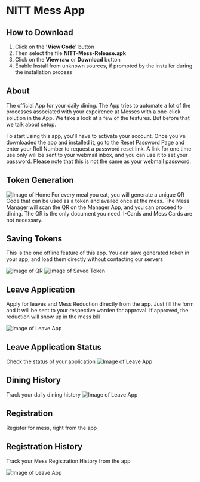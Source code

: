 # NITT Mess App

## How to Download

1. Click on the **'View Code'** button
2. Then select the file **NITT-Mess-Release.apk** 
3. Click on the **View raw** or **Download** button
4. Enable Install from unknown sources, if prompted by the installer during the installation process

## About

The official App for your daily dining.
The App tries to automate a lot of the processes associated with your expeirence at Messes with a one-click solution in the App.
We take a look at a few of the features. But before that we talk about setup.

To start using this app, you'll have to activate your account. Once you've downloaded the app and installed it, go to the Reset Password Page
and enter your Roll Number to request a password reset link. A link for one time use only will be sent to your webmail inbox, and you can use
it to set your password. Please note that this is not the same as your webmail password.

## Token Generation
![Image of Home](https://github.com/NITTMessApp/MessApp/blob/master/Screenshots/Home.png)
For every meal you eat, you will generate a unique QR Code that can be used as a token and availed once at the mess. The Mess Manager will scan
the QR on the Manager App, and you can proceed to dining. The QR is the only document you need. I-Cards and Mess Cards are not necessary.

## Saving Tokens
This is the one offline feature of this app. You can save generated token in your app, and load them directly without contacting our servers

![Image of QR](https://github.com/NITTMessApp/MessApp/blob/master/Screenshots/QR.png)
![Image of Saved Token](https://github.com/NITTMessApp/MessApp/blob/master/Screenshots/Saved%20Token.png)

## Leave Application
Apply for leaves and Mess Reduction directly from the app. Just fill the form and it will be sent to your respective warden for approval. If approved,
the reduction will show up in the mess bill

![Image of Leave App](https://github.com/NITTMessApp/MessApp/blob/master/Screenshots/Leave%20Application.png)

## Leave Application Status
Check the status of your application 
![Image of Leave App](https://github.com/NITTMessApp/MessApp/blob/master/Screenshots/Leave%20Application%20Status.png)

## Dining History

Track your daily dining history
![Image of Leave App](https://github.com/NITTMessApp/MessApp/blob/master/Screenshots/Dining%20History.png)

## Registration

Register for mess, right from the app

## Registration History

Track your Mess Registration History from the app

![Image of Leave App](https://github.com/NITTMessApp/MessApp/blob/master/Screenshots/Registration%20History.png)
